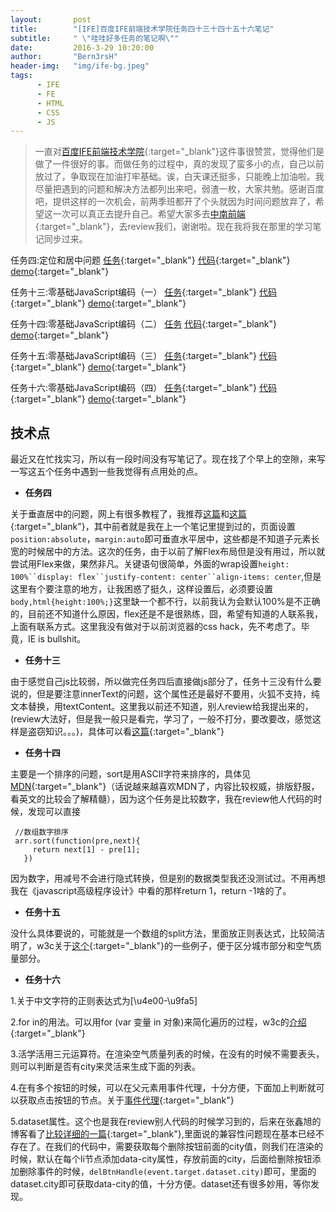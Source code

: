 ```yaml
---
layout:       post
title:        "[IFE]百度IFE前端技术学院任务四十三十四十五十六笔记"
subtitle:     " \"哇哇好多任务的笔记啊\""
date:         2016-3-29 10:20:00
author:       "Bern3rsH"
header-img:   "img/ife-bg.jpeg"
tags:
      - IFE
      - FE
      - HTML
      - CSS
      - JS
---
```


>一直对[百度IFE前端技术学院](http://ife.baidu.com/){:target="_blank"}这件事很赞赏，觉得他们是做了一件很好的事。而做任务的过程中，真的发现了蛮多小的点，自己以前放过了，争取现在加油打牢基础。诶，白天课还挺多，只能晚上加油啦。我尽量把遇到的问题和解决方法都列出来吧，弱渣一枚，大家共勉。感谢百度吧，提供这样的一次机会，前两季班都开了个头就因为时间问题放弃了，希望这一次可以真正去提升自己。希望大家多去[中南前端](http://ife.baidu.com/group/profile?groupId=440){:target="_blank"}，去review我们，谢谢啦。现在我将我在那里的学习笔记同步过来。

任务四:定位和居中问题
[任务](http://ife.baidu.com/task/detail?taskId=4){:target="_blank"}
[代码](https://github.com/BernersH/baidu-ife-2016-spring/tree/master/4){:target="_blank"}
[demo](http://bernersh.github.io/baidu-ife-2016-spring/4/index.html){:target="_blank"}

任务十三:零基础JavaScript编码（一）
[任务](http://ife.baidu.com/task/detail?taskId=13){:target="_blank"}
[代码](https://github.com/BernersH/baidu-ife-2016-spring/blob/master/13/index.html){:target="_blank"}
[demo](http://bernersh.github.io/baidu-ife-2016-spring/13/index.html){:target="_blank"}

任务十四:零基础JavaScript编码（二）
[任务](http://ife.baidu.com/task/detail?taskId=14)
[代码](https://github.com/BernersH/baidu-ife-2016-spring/blob/master/14/index.html){:target="_blank"}
[demo](http://bernersh.github.io/baidu-ife-2016-spring/14/index.html){:target="_blank"}

任务十五:零基础JavaScript编码（三）
[任务](http://ife.baidu.com/task/detail?taskId=15){:target="_blank"}
[代码](https://github.com/BernersH/baidu-ife-2016-spring/blob/master/15/index.html){:target="_blank"}
[demo](http://bernersh.github.io/baidu-ife-2016-spring/15/index.html){:target="_blank"}

任务十六:零基础JavaScript编码（四）
[任务](http://ife.baidu.com/task/detail?taskId=16){:target="_blank"}
[代码](https://github.com/BernersH/baidu-ife-2016-spring/tree/master/16){:target="_blank"}
[demo](http://bernersh.github.io/baidu-ife-2016-spring/16/task.html){:target="_blank"}

## 技术点

最近又在忙找实习，所以有一段时间没有写笔记了。现在找了个早上的空隙，来写一写这五个任务中遇到一些我觉得有点用处的点。

* **任务四**

关于垂直居中的问题，网上有很多教程了，我推荐[这篇](http://www.zhangxinxu.com/wordpress/2013/11/margin-auto-absolute-%E7%BB%9D%E5%AF%B9%E5%AE%9A%E4%BD%8D-%E6%B0%B4%E5%B9%B3%E5%9E%82%E7%9B%B4%E5%B1%85%E4%B8%AD/)和[这篇](http://www.zhangxinxu.com/wordpress/2009/08/%E5%A4%A7%E5%B0%8F%E4%B8%8D%E5%9B%BA%E5%AE%9A%E7%9A%84%E5%9B%BE%E7%89%87%E3%80%81%E5%A4%9A%E8%A1%8C%E6%96%87%E5%AD%97%E7%9A%84%E6%B0%B4%E5%B9%B3%E5%9E%82%E7%9B%B4%E5%B1%85%E4%B8%AD/){:target="_blank"}，其中前者就是我在上一个笔记里提到过的，页面设置`position:absolute`，`margin:auto`即可垂直水平居中，这些都是不知道子元素长宽的时候居中的方法。这次的任务，由于以前了解Flex布局但是没有用过，所以就尝试用Flex来做，果然非凡。关键语句很简单，外面的wrap设置`height: 100%``display: flex``justify-content: center``align-items: center`,但是这里有个要注意的地方，让我困惑了挺久，这样设置后，必须要设置`body,html{height:100%;}`这里缺一个都不行，以前我认为会默认100%是不正确的，目前还不知道什么原因，flex还是不是很熟练，囧，希望有知道的人联系我，上面有联系方式。这里我没有做对于以前浏览器的css hack，先不考虑了。毕竟，IE is bullshit。

* **任务十三**

由于感觉自己js比较弱，所以做完任务四后直接做js部分了，任务十三没有什么要说的，但是要注意innerText的问题，这个属性还是最好不要用，火狐不支持，纯文本替换，用textContent。这里我以前还不知道，别人review给我提出来的，(review大法好，但是我一般只是看完，学习了，一般不打分，要改要改，感觉这样是盗窃知识。。。)，具体可以看[这篇](http://openwares.net/js/innertext_textcontent_innerhtml.html){:target="_blank"}

* **任务十四**

主要是一个排序的问题，sort是用ASCII字符来排序的，具体见[MDN](https://developer.mozilla.org/en-US/docs/Web/JavaScript/Reference/Global_Objects/Array/sort){:target="_blank"}（话说越来越喜欢MDN了，内容比较权威，排版舒服，看英文的比较会了解精髓），因为这个任务是比较数字，我在review他人代码的时候，发现可以直接

```
 //数组数字排序
 arr.sort(function(pre,next){
     return next[1] - pre[1];
   })
```  

因为数字，用减号不会进行隐式转换，但是别的数据类型我还没测试过。不用再想我在《javascript高级程序设计》中看的那样return 1，return -1啥的了。

* **任务十五**

没什么具体要说的，可能就是一个数组的split方法，里面放正则表达式，比较简洁明了，w3c关于[这个](http://www.w3school.com.cn/jsref/jsref_split.asp){:target="_blank"}的一些例子，便于区分城市部分和空气质量部分。

* **任务十六**

1.关于中文字符的正则表达式为[\u4e00-\u9fa5]

2.for in的用法。可以用for (var 变量 in 对象)来简化遍历的过程，w3c的[介绍](http://www.w3school.com.cn/js/js_loop_for_in.asp){:target="_blank"}

3.活学活用三元运算符。在渲染空气质量列表的时候，在没有的时候不需要表头，则可以判断是否有city来灵活来生成下面的列表。

4.在有多个按钮的时候，可以在父元素用事件代理，十分方便，下面加上判断就可以获取点击按钮的节点。关于[事件代理](http://www.ido321.com/1570.html){:target="_blank"}

5.dataset属性。这个也是我在review别人代码的时候学习到的，后来在张鑫旭的博客看了[比较详细的一篇](http://www.zhangxinxu.com/wordpress/2011/06/html5%E8%87%AA%E5%AE%9A%E4%B9%89%E5%B1%9E%E6%80%A7%E5%AF%B9%E8%B1%A1dataset%E7%AE%80%E4%BB%8B/){:target="_blank"},里面说的兼容性问题现在基本已经不存在了。在我们的代码中，需要获取每个删除按钮前面的city值，则我们在渲染的时候，默认在每个li节点添加data-city属性，存放前面的city，后面给删除按钮添加删除事件的时候，`delBtnHandle(event.target.dataset.city)`即可，里面的dataset.city即可获取data-city的值，十分方便。dataset还有很多妙用，等你发现。
